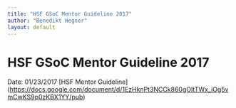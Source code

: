 ```yaml
---
title: "HSF GSoC Mentor Guideline 2017"
author: "Benedikt Hegner"
layout: default
---
```





# HSF GSoC Mentor Guideline 2017
Date: 01/23/2017
[HSF Mentor Guideline] (https://docs.google.com/document/d/1EzHknPt3NCCk860gOltTWx_iOg5vmCwKS9p0zKBX1YY/pub)


